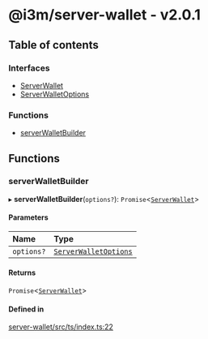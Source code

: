 # @i3m/server-wallet - v2.0.1

## Table of contents

### Interfaces

- [ServerWallet](interfaces/ServerWallet.md)
- [ServerWalletOptions](interfaces/ServerWalletOptions.md)

### Functions

- [serverWalletBuilder](API.md#serverwalletbuilder)

## Functions

### serverWalletBuilder

▸ **serverWalletBuilder**(`options?`): `Promise`<[`ServerWallet`](interfaces/ServerWallet.md)\>

#### Parameters

| Name | Type |
| :------ | :------ |
| `options?` | [`ServerWalletOptions`](interfaces/ServerWalletOptions.md) |

#### Returns

`Promise`<[`ServerWallet`](interfaces/ServerWallet.md)\>

#### Defined in

[server-wallet/src/ts/index.ts:22](https://gitlab.com/i3-market/code/wp3/t3.2/i3m-wallet-monorepo/-/blob/b1a4f22/packages/server-wallet/src/ts/index.ts#L22)
